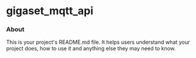 gigaset_mqtt_api
================

### About

This is your project's README.md file. It helps users understand what your
project does, how to use it and anything else they may need to know.
